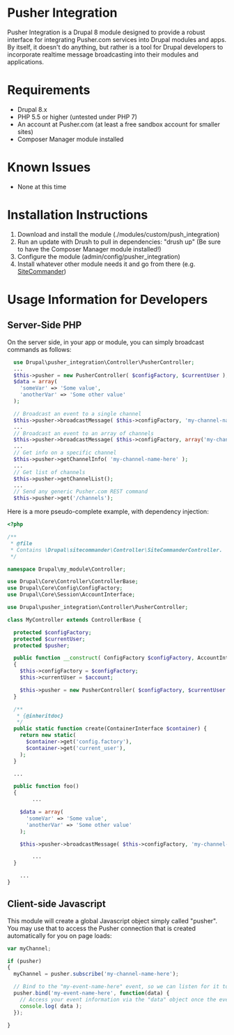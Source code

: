 # Pusher Integration
Pusher Integration is a Drupal 8 module designed to provide a robust interface for integrating Pusher.com services into Drupal modules and apps. By itself, it doesn't do anything, but rather is a tool for Drupal developers to incorporate realtime message broadcasting into their modules and applications.

# Requirements

* Drupal 8.x
* PHP 5.5 or higher (untested under PHP 7)
* An account at Pusher.com (at least a free sandbox account for smaller sites)
* Composer Manager module installed

# Known Issues

* None at this time

# Installation Instructions

1. Download and install the module (./modules/custom/push_integration)
2. Run an update with Drush to pull in dependencies: "drush up" (Be sure to have the Composer Manager module installed!)
3. Configure the module (admin/config/pusher_integration)
4. Install whatever other module needs it and go from there (e.g. [SiteCommander](https://github.com/IncursusInc/sitecommander))

# Usage Information for Developers

## Server-Side PHP

On the server side, in your app or module, you can simply broadcast commands as follows:

```php
  use Drupal\pusher_integration\Controller\PusherController;
  ...
  $this->pusher = new PusherController( $configFactory, $currentUser );
  $data = array(
    'someVar' => 'Some value',
    'anotherVar' => 'Some other value'
  );

  // Broadcast an event to a single channel
  $this->pusher->broadcastMessage( $this->configFactory, 'my-channel-name-here', 'my-event-name-here', $data );
  ...
  // Broadcast an event to an array of channels
  $this->pusher->broadcastMessage( $this->configFactory, array('my-channel-name-here', 'channel2'), 'my-event-name-here', $data );
  ...
  // Get info on a specific channel
  $this->pusher->getChannelInfo( 'my-channel-name-here' );
  ...
  // Get list of channels
  $this->pusher->getChannelList();
  ...
  // Send any generic Pusher.com REST command
  $this->pusher->get('/channels');
```


Here is a more pseudo-complete example, with dependency injection:

```php
<?php

/**
 * @file
 * Contains \Drupal\sitecommander\Controller\SiteCommanderController.
 */

namespace Drupal\my_module\Controller;

use Drupal\Core\Controller\ControllerBase;
use Drupal\Core\Config\ConfigFactory;
use Drupal\Core\Session\AccountInterface;

use Drupal\pusher_integration\Controller\PusherController;

class MyController extends ControllerBase {

  protected $configFactory;
  protected $currentUser;
  protected $pusher;

  public function __construct( ConfigFactory $configFactory, AccountInterface $account )
  {
    $this->configFactory = $configFactory;
    $this->currentUser = $account;

    $this->pusher = new PusherController( $configFactory, $currentUser );
  }

  /**
   * {@inheritdoc}
   */
  public static function create(ContainerInterface $container) {
    return new static(
      $container->get('config.factory'),
      $container->get('current_user'),
    );
  }

  ...

  public function foo()
  {
		...

    $data = array(
      'someVar' => 'Some value',
      'anotherVar' => 'Some other value'
    );

    $this->pusher->broadcastMessage( $this->configFactory, 'my-channel-name-here', 'my-event-name-here', $data );

		...
  }

	...
}
```

## Client-side Javascript

This module will create a global Javascript object simply called "pusher". You may use that to access the Pusher connection that is created automatically for you on page loads:

```javascript
var myChannel;

if (pusher)
{
  myChannel = pusher.subscribe('my-channel-name-here');

  // Bind to the "my-event-name-here" event, so we can listen for it to come across the wire!
  pusher.bind('my-event-name-here', function(data) {
	// Access your event information via the "data" object once the event is received by the client/browser
	console.log( data );
  });

}
```
